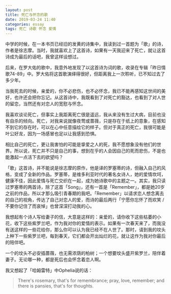 ```yaml
---
layout: post
title: 死亡与怀念的歌
date: 2019-03-24 11:40
categories: essay
tags: 死亡 诗歌 怀念 爱情
---
```


中学的时候，在一本书页已经旧的发黄的诗集中，我读到过一首题为「歌」的诗，作者是徐志摩。当时，我就喜欢上了这首诗，如果有一天我迎来了死亡，就让这首诗成为最后的话吧，我曾这样设想过。

后来，在罗大佑的歌中，我意外地发现了以这首诗为词的歌，收录在专辑「昨日情歌74-89」中。罗大佑将这首歌演绎得很好，但距离我上一次聆听，已不知过去了多少年。

当我死去的时候，亲爱的，你不必悲伤，也不必怀念，我已不能再感知这世间的美好，也许还会把你忘记。从这首诗中，我既看到了对死亡的豁达，也看到了对人世的留恋，当然还有对恋人的宽慰与怀念。

我喜欢谈论死亡，但事实上我距离死亡很是遥远，我从来没有生过大病，目前也没有自杀的倾向。死亡，对我来说就像夜莺或蔷薇，只是存在于纸上的意象，在感知不到它的存在时，可以在心中任意描绘它的样子。但对于真正的死亡，我很可能是叶公好龙，因为一场感冒也足以让我感到恐惧。

相比自己的死亡，更让我害怕的可能是挚爱之人的死，我不愿想象没有他们的世界。所以说，死亡并不只是自己的事，想到在乎的人会因自己的死而悲伤，不是也能激起一点活下去的欲望吗？

「歌」这首诗，并不能说是徐志摩的原作，他是译的罗塞蒂的诗，但融入自己的风格，变成了全新的作品。罗塞蒂，是维多利亚时代的著名女诗人，她的爱情坎坷，健康不佳，因此爱情与死亡交织在一起，成为她诗歌中的主题之一。其实，我只读过罗塞蒂的两首诗，除了这首「Song」，还有一首是「Remember」，都是她20岁之前的作品，所以才那么吸引青春期的我吧。「Remember」以请求恋人想念离去的自己的视角，传达了自己对恋人的爱，而诗的最后两行「宁愿你忘怀了而欢笑 / 不要你记住了而哀悼」也曾深深打动我的心。

我想起有个诗人写给妻子的信，大意是这样的：亲爱的，请你收下这些枯萎的小花，收下这些紫罗兰吧，作为我对你的爱情的表示。如果有一次春天来了，而我没有送这样的一些花给你，那么你可以认为我已经不在人世了。那时，请到我的坟头上种下一些紫罗兰吧，每到春天，它们都会开出灿烂的花，就让这作为我对你最后的陪伴吧。

一个的坟头不必安插蔷薇，也无需浓荫的柏树；一个想要坟头盛开紫罗兰，陪伴着妻子。无论哪一种，都是死后也会怀念着恋人啊。

我又想起了「哈姆雷特」中Ophelia说的话：

> There's rosemary, that's for remembrance; pray, love, remember; and there is pansies, that's for thoughts.